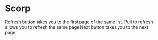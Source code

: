 # Scorp
Refresh button takes you to the first page of the same list.
Pull to refresh allows you to refresh the same page
Next button takes you to the next page.
